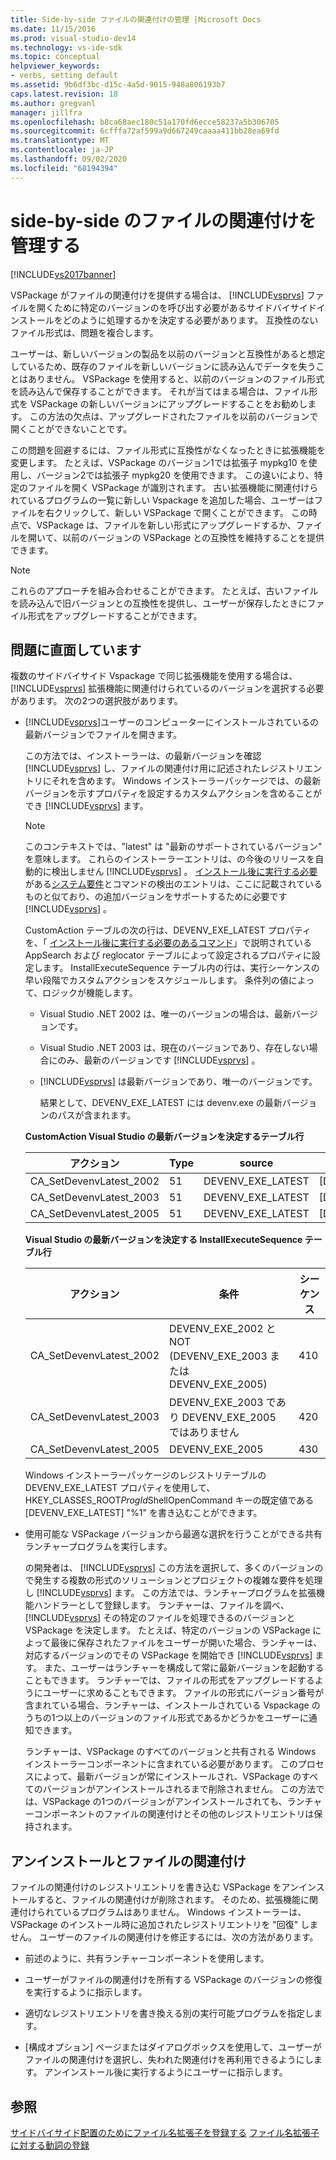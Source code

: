 ```yaml
---
title: Side-by-side ファイルの関連付けの管理 |Microsoft Docs
ms.date: 11/15/2016
ms.prod: visual-studio-dev14
ms.technology: vs-ide-sdk
ms.topic: conceptual
helpviewer_keywords:
- verbs, setting default
ms.assetid: 9b6df3bc-d15c-4a5d-9015-948a806193b7
caps.latest.revision: 18
ms.author: gregvanl
manager: jillfra
ms.openlocfilehash: b8ca68aec180c51a170fd6ecce58237a5b306705
ms.sourcegitcommit: 6cfffa72af599a9d667249caaaa411bb28ea69fd
ms.translationtype: MT
ms.contentlocale: ja-JP
ms.lasthandoff: 09/02/2020
ms.locfileid: "68194394"
---
```

# <a name="managing-side-by-side-file-associations"></a>side-by-side のファイルの関連付けを管理する

[!INCLUDE[vs2017banner](../includes/vs2017banner.md)]

VSPackage がファイルの関連付けを提供する場合は、 [!INCLUDE[vsprvs](../includes/vsprvs-md.md)] ファイルを開くために特定のバージョンのを呼び出す必要があるサイドバイサイドインストールをどのように処理するかを決定する必要があります。 互換性のないファイル形式は、問題を複合します。

ユーザーは、新しいバージョンの製品を以前のバージョンと互換性があると想定しているため、既存のファイルを新しいバージョンに読み込んでデータを失うことはありません。 VSPackage を使用すると、以前のバージョンのファイル形式を読み込んで保存することができます。 それが当てはまる場合は、ファイル形式を VSPackage の新しいバージョンにアップグレードすることをお勧めします。 この方法の欠点は、アップグレードされたファイルを以前のバージョンで開くことができないことです。

この問題を回避するには、ファイル形式に互換性がなくなったときに拡張機能を変更します。 たとえば、VSPackage のバージョン1では拡張子 mypkg10 を使用し、バージョン2では拡張子 mypkg20 を使用できます。 この違いにより、特定のファイルを開く VSPackage が識別されます。 古い拡張機能に関連付けられているプログラムの一覧に新しい Vspackage を追加した場合、ユーザーはファイルを右クリックして、新しい VSPackage で開くことができます。 この時点で、VSPackage は、ファイルを新しい形式にアップグレードするか、ファイルを開いて、以前のバージョンの VSPackage との互換性を維持することを提供できます。

> [!NOTE]
> これらのアプローチを組み合わせることができます。 たとえば、古いファイルを読み込んで旧バージョンとの互換性を提供し、ユーザーが保存したときにファイル形式をアップグレードすることができます。

## <a name="facing-the-problem"></a>問題に直面しています

複数のサイドバイサイド Vspackage で同じ拡張機能を使用する場合は、 [!INCLUDE[vsprvs](../includes/vsprvs-md.md)] 拡張機能に関連付けられているのバージョンを選択する必要があります。 次の2つの選択肢があります。

- [!INCLUDE[vsprvs](../includes/vsprvs-md.md)]ユーザーのコンピューターにインストールされているの最新バージョンでファイルを開きます。

   この方法では、インストーラーは、の最新バージョンを確認 [!INCLUDE[vsprvs](../includes/vsprvs-md.md)] し、ファイルの関連付け用に記述されたレジストリエントリにそれを含めます。 Windows インストーラーパッケージでは、の最新バージョンを示すプロパティを設定するカスタムアクションを含めることができ [!INCLUDE[vsprvs](../includes/vsprvs-md.md)] ます。

  > [!NOTE]
  > このコンテキストでは、"latest" は "最新のサポートされているバージョン" を意味します。 これらのインストーラーエントリは、の今後のリリースを自動的に検出しません [!INCLUDE[vsprvs](../includes/vsprvs-md.md)] 。 [インストール後に実行する必要](../extensibility/internals/commands-that-must-be-run-after-installation.md)がある[システム要件](../extensibility/internals/detecting-system-requirements.md)とコマンドの検出のエントリは、ここに記載されているものと似ており、の追加バージョンをサポートするために必要です [!INCLUDE[vsprvs](../includes/vsprvs-md.md)] 。

   CustomAction テーブルの次の行は、DEVENV_EXE_LATEST プロパティを、「 [インストール後に実行する必要のあるコマンド](../extensibility/internals/commands-that-must-be-run-after-installation.md)」で説明されている AppSearch および reglocator テーブルによって設定されるプロパティに設定します。 InstallExecuteSequence テーブル内の行は、実行シーケンスの早い段階でカスタムアクションをスケジュールします。 条件列の値によって、ロジックが機能します。

  - Visual Studio .NET 2002 は、唯一のバージョンの場合は、最新バージョンです。

  - Visual Studio .NET 2003 は、現在のバージョンであり、存在しない場合にのみ、最新のバージョンです [!INCLUDE[vsprvs](../includes/vsprvs-md.md)] 。

  - [!INCLUDE[vsprvs](../includes/vsprvs-md.md)] は最新バージョンであり、唯一のバージョンです。

    結果として、DEVENV_EXE_LATEST には devenv.exe の最新バージョンのパスが含まれます。

  **CustomAction Visual Studio の最新バージョンを決定するテーブル行**

  |アクション|Type|source|移行先|
  |------------|----------|------------|------------|
  |CA_SetDevenvLatest_2002|51|DEVENV_EXE_LATEST|[DEVENV_EXE_2002]|
  |CA_SetDevenvLatest_2003|51|DEVENV_EXE_LATEST|[DEVENV_EXE_2003]|
  |CA_SetDevenvLatest_2005|51|DEVENV_EXE_LATEST|[DEVENV_EXE_2005]|

  **Visual Studio の最新バージョンを決定する InstallExecuteSequence テーブル行**

  |アクション|条件|シーケンス|
  |------------|---------------|--------------|
  |CA_SetDevenvLatest_2002|DEVENV_EXE_2002 と NOT (DEVENV_EXE_2003 または DEVENV_EXE_2005)|410|
  |CA_SetDevenvLatest_2003|DEVENV_EXE_2003 であり DEVENV_EXE_2005 ではありません|420|
  |CA_SetDevenvLatest_2005|DEVENV_EXE_2005|430|

   Windows インストーラーパッケージのレジストリテーブルの DEVENV_EXE_LATEST プロパティを使用して、HKEY_CLASSES_ROOT*ProgId*ShellOpenCommand キーの既定値である [DEVENV_EXE_LATEST] "%1" を書き込むことができます。

- 使用可能な VSPackage バージョンから最適な選択を行うことができる共有ランチャープログラムを実行します。

   の開発者は、 [!INCLUDE[vsprvs](../includes/vsprvs-md.md)] この方法を選択して、多くのバージョンので発生する複数の形式のソリューションとプロジェクトの複雑な要件を処理し [!INCLUDE[vsprvs](../includes/vsprvs-md.md)] ます。 この方法では、ランチャープログラムを拡張機能ハンドラーとして登録します。 ランチャーは、ファイルを調べ、 [!INCLUDE[vsprvs](../includes/vsprvs-md.md)] その特定のファイルを処理できるのバージョンと VSPackage を決定します。 たとえば、特定のバージョンの VSPackage によって最後に保存されたファイルをユーザーが開いた場合、ランチャーは、対応するバージョンのでその VSPackage を開始でき [!INCLUDE[vsprvs](../includes/vsprvs-md.md)] ます。 また、ユーザーはランチャーを構成して常に最新バージョンを起動することもできます。 ランチャーでは、ファイルの形式をアップグレードするようにユーザーに求めることもできます。 ファイルの形式にバージョン番号が含まれている場合、ランチャーは、インストールされている Vspackage のうちの1つ以上のバージョンのファイル形式であるかどうかをユーザーに通知できます。

   ランチャーは、VSPackage のすべてのバージョンと共有される Windows インストーラーコンポーネントに含まれている必要があります。 このプロセスによって、最新バージョンが常にインストールされ、VSPackage のすべてのバージョンがアンインストールされるまで削除されません。 この方法では、VSPackage の1つのバージョンがアンインストールされても、ランチャーコンポーネントのファイルの関連付けとその他のレジストリエントリは保持されます。

## <a name="uninstall-and-file-associations"></a>アンインストールとファイルの関連付け

ファイルの関連付けのレジストリエントリを書き込む VSPackage をアンインストールすると、ファイルの関連付けが削除されます。 そのため、拡張機能に関連付けられているプログラムはありません。 Windows インストーラーは、VSPackage のインストール時に追加されたレジストリエントリを "回復" しません。 ユーザーのファイルの関連付けを修正するには、次の方法があります。

- 前述のように、共有ランチャーコンポーネントを使用します。

- ユーザーがファイルの関連付けを所有する VSPackage のバージョンの修復を実行するように指示します。

- 適切なレジストリエントリを書き換える別の実行可能プログラムを指定します。

- [構成オプション] ページまたはダイアログボックスを使用して、ユーザーがファイルの関連付けを選択し、失われた関連付けを再利用できるようにします。 アンインストール後に実行するようにユーザーに指示します。

## <a name="see-also"></a>参照

[サイドバイサイド配置のためにファイル名拡張子を登録する](../extensibility/registering-file-name-extensions-for-side-by-side-deployments.md) 
[ファイル名拡張子に対する動詞の登録](../extensibility/registering-verbs-for-file-name-extensions.md)
